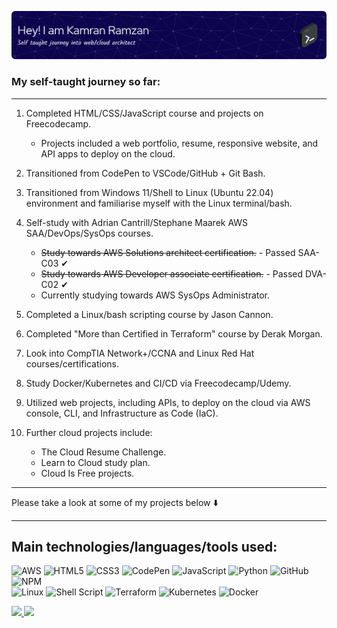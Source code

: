 ![Header](./github-header-image.png)

### My self-taught journey so far:  
---

1. Completed HTML/CSS/JavaScript course and projects on Freecodecamp.
   - Projects included a web portfolio, resume, responsive website, and API apps to deploy on the cloud.

2. Transitioned from CodePen to VSCode/GitHub + Git Bash.

3. Transitioned from Windows 11/Shell to Linux (Ubuntu 22.04) environment and familiarise myself with the Linux terminal/bash.

4. Self-study with Adrian Cantrill/Stephane Maarek AWS SAA/DevOps/SysOps courses.
   - ~~Study towards AWS Solutions architect certification.~~ - Passed SAA-C03 &#10004;
   - ~~Study towards AWS Developer associate certification.~~ - Passed DVA-C02 &#10004;
   - Currently studying towards AWS SysOps Administrator.

5. Completed a Linux/bash scripting course by Jason Cannon.

6. Completed "More than Certified in Terraform" course by Derak Morgan.

7. Look into CompTIA Network+/CCNA and Linux Red Hat courses/certifications.

8. Study Docker/Kubernetes and CI/CD via Freecodecamp/Udemy.

9. Utilized web projects, including APIs, to deploy on the cloud via AWS console, CLI, and Infrastructure as Code (IaC).

10. Further cloud projects include:
    - The Cloud Resume Challenge.
    - Learn to Cloud study plan.
    - Cloud Is Free projects.
---


Please take a look at some of my projects below :arrow_down:

---

## Main technologies/languages/tools used:

![AWS](https://img.shields.io/badge/AWS-%23FF9900.svg?style=for-the-badge&logo=amazon-aws&logoColor=white)
![HTML5](https://img.shields.io/badge/html5-%23E34F26.svg?style=for-the-badge&logo=html5&logoColor=white)
![CSS3](https://img.shields.io/badge/css3-%231572B6.svg?style=for-the-badge&logo=css3&logoColor=white)
![CodePen](https://img.shields.io/badge/Codepen-000000?style=for-the-badge&logo=codepen&logoColor=white)
![JavaScript](https://img.shields.io/badge/javascript-%23323330.svg?style=for-the-badge&logo=javascript&logoColor=%23F7DF1E)
![Python](https://img.shields.io/badge/python-3670A0?style=for-the-badge&logo=python&logoColor=ffdd54)
![GitHub](https://img.shields.io/badge/github-%23121011.svg?style=for-the-badge&logo=github&logoColor=white)
![NPM](https://img.shields.io/badge/NPM-%23CB3837.svg?style=for-the-badge&logo=npm&logoColor=white)  
![Linux](https://img.shields.io/badge/Linux-FCC624?style=for-the-badge&logo=linux&logoColor=black)
![Shell Script](https://img.shields.io/badge/shell_script-%23121011.svg?style=for-the-badge&logo=gnu-bash&logoColor=white)
![Terraform](https://img.shields.io/badge/terraform-%235835CC.svg?style=for-the-badge&logo=terraform&logoColor=white)
![Kubernetes](https://img.shields.io/badge/kubernetes-%23326ce5.svg?style=for-the-badge&logo=kubernetes&logoColor=white)
![Docker](https://img.shields.io/badge/docker-%230db7ed.svg?style=for-the-badge&logo=docker&logoColor=white)



<div>
  <a href="https://github.com/kamzie">
  <img height="160em" src="https://github-readme-stats.vercel.app/api?username=kamzie&count_private=true&show_icons=true"/>
  <img height="160em" src="https://github-readme-stats.vercel.app/api/top-langs/?username=kamzie&layout=compact&langs_count=10"/>
</div>
